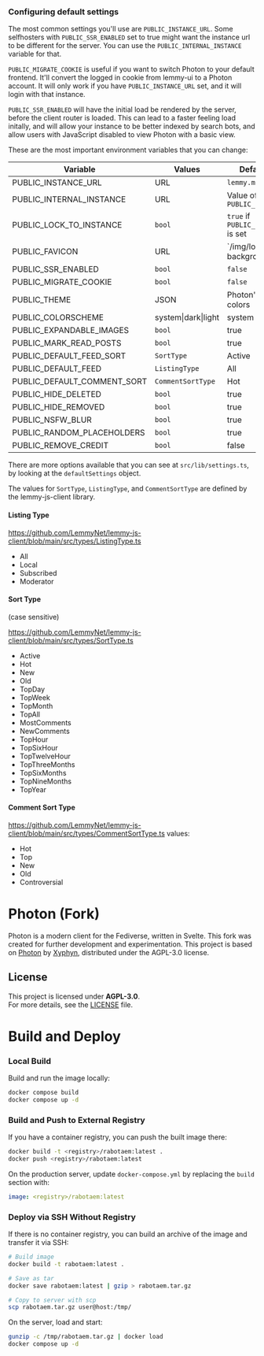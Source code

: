 ### Configuring default settings

The most common settings you'll use are `PUBLIC_INSTANCE_URL`. Some selfhosters with `PUBLIC_SSR_ENABLED` set to true might want the instance url to be different for the server. You can use the `PUBLIC_INTERNAL_INSTANCE` variable for that.

`PUBLIC_MIGRATE_COOKIE` is useful if you want to switch Photon to your default frontend. It'll convert the logged in cookie from lemmy-ui to a Photon account. It will only work if you have `PUBLIC_INSTANCE_URL` set, and it will login with that instance.

`PUBLIC_SSR_ENABLED` will have the initial load be rendered by the server, before the client router is loaded. This can lead to a faster feeling load initally, and will allow your instance to be better indexed by search bots, and allow users with JavaScript disabled to view Photon with a basic view.

These are the most important environment variables that you can change:

| Variable                    | Values              | Default Value                          |
| --------------------------- | ------------------- | -------------------------------------- |
| PUBLIC_INSTANCE_URL         | URL                 | `lemmy.ml`                             |
| PUBLIC_INTERNAL_INSTANCE    | URL                 | Value of `PUBLIC_INSTANCE_URL`         |
| PUBLIC_LOCK_TO_INSTANCE     | `bool`              | `true` if `PUBLIC_INSTANCE_URL` is set |
| PUBLIC_FAVICON              | URL                 | `/img/logo-background.svg              |
| PUBLIC_SSR_ENABLED          | `bool`              | `false`                                |
| PUBLIC_MIGRATE_COOKIE       | `bool`              | `false`                                |
| PUBLIC_THEME                | JSON                | Photon's default colors                |
| PUBLIC_COLORSCHEME          | system\|dark\|light | system                                 |
| PUBLIC_EXPANDABLE_IMAGES    | `bool`              | true                                   |
| PUBLIC_MARK_READ_POSTS      | `bool`              | true                                   |
| PUBLIC_DEFAULT_FEED_SORT    | `SortType`          | Active                                 |
| PUBLIC_DEFAULT_FEED         | `ListingType`       | All                                    |
| PUBLIC_DEFAULT_COMMENT_SORT | `CommentSortType`   | Hot                                    |
| PUBLIC_HIDE_DELETED         | `bool`              | true                                   |
| PUBLIC_HIDE_REMOVED         | `bool`              | true                                   |
| PUBLIC_NSFW_BLUR            | `bool`              | true                                   |
| PUBLIC_RANDOM_PLACEHOLDERS  | `bool`              | true                                   |
| PUBLIC_REMOVE_CREDIT        | `bool`              | false                                  |

There are more options available that you can see at `src/lib/settings.ts`, by looking at the `defaultSettings` object.

The values for `SortType`, `ListingType`, and `CommentSortType` are defined by the lemmy-js-client library.

#### Listing Type

https://github.com/LemmyNet/lemmy-js-client/blob/main/src/types/ListingType.ts

- All
- Local
- Subscribed
- Moderator

#### Sort Type

(case sensitive)

https://github.com/LemmyNet/lemmy-js-client/blob/main/src/types/SortType.ts

- Active
- Hot
- New
- Old
- TopDay
- TopWeek
- TopMonth
- TopAll
- MostComments
- NewComments
- TopHour
- TopSixHour
- TopTwelveHour
- TopThreeMonths
- TopSixMonths
- TopNineMonths
- TopYear

#### Comment Sort Type

https://github.com/LemmyNet/lemmy-js-client/blob/main/src/types/CommentSortType.ts
values:

- Hot
- Top
- New
- Old
- Controversial

# Photon (Fork)

Photon is a modern client for the Fediverse, written in Svelte. This fork was created for further development and experimentation. This project is based on [Photon](https://github.com/Xyphyn/photon) by [Xyphyn](https://github.com/Xyphyn), distributed under the AGPL-3.0 license.

## License

This project is licensed under **AGPL-3.0**.  
For more details, see the [LICENSE](./LICENSE) file.


# Build and Deploy

### Local Build

Build and run the image locally:
```bash
docker compose build
docker compose up -d
```

### Build and Push to External Registry

If you have a container registry, you can push the built image there:
```bash
docker build -t <registry>/rabotaem:latest .
docker push <registry>/rabotaem:latest
```

On the production server, update `docker-compose.yml` by replacing the `build` section with:
```yaml
image: <registry>/rabotaem:latest
```

### Deploy via SSH Without Registry

If there is no container registry, you can build an archive of the image and transfer it via SSH:
```bash
# Build image
docker build -t rabotaem:latest .

# Save as tar
docker save rabotaem:latest | gzip > rabotaem.tar.gz

# Copy to server with scp
scp rabotaem.tar.gz user@host:/tmp/
```

On the server, load and start:
```bash
gunzip -c /tmp/rabotaem.tar.gz | docker load
docker compose up -d
```
